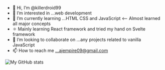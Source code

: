 - 👋 Hi, I’m @killerdroid99
- 👀 I’m interested in ...web development
- 🌱 I’m currently learning ...HTML CSS and JavaScript <-- Almost learned all major concepts
- ⚛️ Mainly learning React framework and tried my hand on Svelte framework
- 💞️ I’m looking to collaborate on ...any projects related to vanilla JavaScript
- 📫 How to reach me ...ajempire09@gmail.com

![My GitHub stats](https://github-readme-stats.vercel.app/api?username=killerdroid99&show_icons=true&theme=cobalt)
<!---
killerdroid99/killerdroid99 is a ✨ special ✨ repository because its `README.md` (this file) appears on your GitHub profile.
You can click the Preview link to take a look at your changes.
--->
